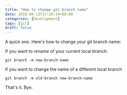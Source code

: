 ```yaml
---
title: "How to change git branch name"
date: 2018-09-13T17:26:34+08:00
categories: [Development]
tags: [git]
draft: false
---
```


A quick one. Here's how to change your git branch name:

If you want to rename of your current local branch:

```
git branch -m new-branch-name
```

If you want to change the name of a different local branch

```
git branch -m old-branch new-branch-name
```

That's it. Bye.



